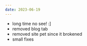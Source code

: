 ```yaml
---
date: 2023-06-19
---
```

* long time no see! :]
* removed blog tab
* removed site pet since it brokened
* small fixes